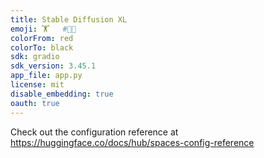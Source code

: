 ```yaml
---
title: Stable Diffusion XL
emoji: 🏋️	#👕🌟
colorFrom: red
colorTo: black
sdk: gradio
sdk_version: 3.45.1
app_file: app.py
license: mit
disable_embedding: true
oauth: true
---
```


Check out the configuration reference at https://huggingface.co/docs/hub/spaces-config-reference
